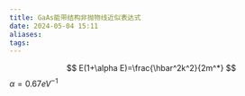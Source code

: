```yaml
---
title: GaAs能带结构非抛物线近似表达式
date: 2024-05-04 15:11
aliases: 
tags:
---
```

$$
E(1+\alpha E)=\frac{\hbar^2k^2}{2m^*}
$$
$\alpha = 0.67eV^{-1}$
